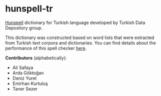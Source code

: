 # hunspell-tr

[Hunspell](http://hunspell.github.io/) dictionary for Turkish language developed by Turkish Data Depository group.

This dictionary was constructed based on word lists that were extracted from Turkish text corpora and dictionaries. You can find details about the performance of this spell checker [here](https://github.com/tdd-ai/spell-checking-and-correction/blob/main/README.md#turkish-spell-checker-benchmark).

**Contributors** (alphabetically):

- Ali Safaya
- Arda Göktoğan 
- Deniz Yuret
- Emirhan Kurtuluş
- Taner Sezer
